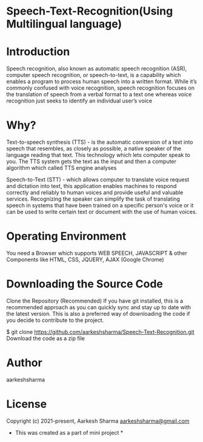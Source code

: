 # Speech-Text-Recognition(Using Multilingual language)

# Introduction

Speech recognition, also known as automatic speech recognition (ASR), computer speech recognition, or speech-to-text, is a capability which enables a program to process human speech into a written format. 
While it’s commonly confused with voice recognition, speech recognition focuses on the translation of speech from a verbal format to a text one whereas voice recognition just seeks to identify an individual user’s voice

# Why?

Text-to-speech synthesis (TTS) - is the automatic conversion of a text into speech that resembles, as closely as possible, a native speaker of the language reading that text.
This technology which lets computer speak to you. The TTS system gets the text as the input and then a computer algorithm which called TTS engine analyses

Speech-to-Text (STT) - which allows computer to translate voice request and dictation into text, this application enables machines to respond correctly and reliably to human voices and provide useful and valuable services.
Recognizing the speaker can simplify the task of translating speech in systems that have been trained on a specific person's voice or it can be used to write certain text or document with the use of human voices.

# Operating Environment

You need a Browser which supports WEB SPEECH, JAVASCRIPT & other Components like HTML, CSS, JQUERY, AJAX (Google Chrome)

# Downloading the Source Code
Clone the Repository (Recommended) If you have git installed, this is a recommended approach as you can quickly sync and stay up to date with the latest version. 
This is also a preferred way of downloading the code if you decide to contribute to the project.

$ git clone https://github.com/aarkeshsharma/Speech-Text-Recognition.git Download the code as a zip file

# Author
aarkeshsharma

# License
Copyright (c) 2021-present, Aarkesh Sharma aarkeshsharma@gmail.com

* This was created as a part of mini project *



